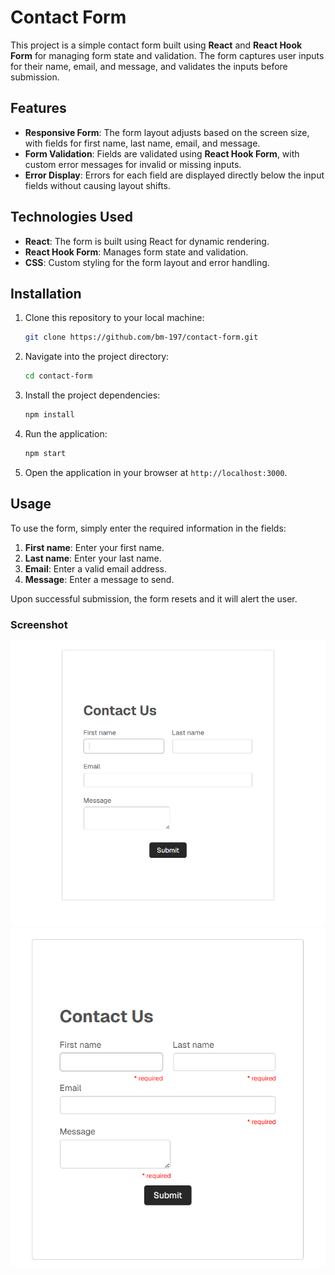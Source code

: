 # Contact Form

This project is a simple contact form built using **React** and **React Hook Form** for managing form state and validation. The form captures user inputs for their name, email, and message, and validates the inputs before submission.

## Features

- **Responsive Form**: The form layout adjusts based on the screen size, with fields for first name, last name, email, and message.
- **Form Validation**: Fields are validated using **React Hook Form**, with custom error messages for invalid or missing inputs.
- **Error Display**: Errors for each field are displayed directly below the input fields without causing layout shifts.

## Technologies Used

- **React**: The form is built using React for dynamic rendering.
- **React Hook Form**: Manages form state and validation.
- **CSS**: Custom styling for the form layout and error handling.

## Installation

1. Clone this repository to your local machine:

   ```bash
   git clone https://github.com/bm-197/contact-form.git
   ```

2. Navigate into the project directory:

   ```bash
   cd contact-form
   ```

3. Install the project dependencies:

   ```bash
   npm install
   ```

4. Run the application:

   ```bash
   npm start
   ```

5. Open the application in your browser at `http://localhost:3000`.


## Usage

To use the form, simply enter the required information in the fields:

1. **First name**: Enter your first name.
2. **Last name**: Enter your last name.
3. **Email**: Enter a valid email address.
4. **Message**: Enter a message to send.

Upon successful submission, the form resets and it will alert the user.

### Screenshot

![Todo App Screenshot](./screenshots/image.png)
![Todo App Screenshot](./screenshots/image1.png)